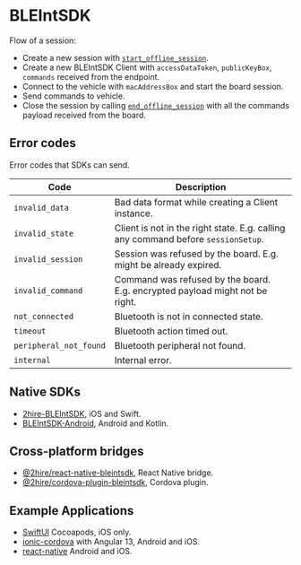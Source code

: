 # BLEIntSDK

Flow of a session:

- Create a new session with [`start_offline_session`](./endpoints.md#starting-a-offline-session).
- Create a new BLEIntSDK Client with `accessDataToken`, `publicKeyBox`, `commands` received from the endpoint.
- Connect to the vehicle with `macAddressBox` and start the board session.
- Send commands to vehicle.
- Close the session by calling [`end_offline_session`](./endpoints.md#ending-a-offline-session) with all the commands payload received from the board.

## Error codes

Error codes that SDKs can send.

| Code                   | Description                                                                       |
| ---------------------- | --------------------------------------------------------------------------------- |
| `invalid_data`         | Bad data format while creating a Client instance.                                 |
| `invalid_state`        | Client is not in the right state. E.g. calling any command before `sessionSetup`. |
| `invalid_session`      | Session was refused by the board. E.g. might be already expired.                  |
| `invalid_command`      | Command was refused by the board. E.g. encrypted payload might not be right.      |
| `not_connected`        | Bluetooth is not in connected state.                                              |
| `timeout`              | Bluetooth action timed out.                                                       |
| `peripheral_not_found` | Bluetooth peripheral not found.                                                   |
| `internal`             | Internal error.                                                                   |

## Native SDKs

- [2hire-BLEIntSDK](../packages/sdk/ios/core), iOS and Swift.
- [BLEIntSDK-Android](../packages/sdk/android), Android and Kotlin.

## Cross-platform bridges

- [@2hire/react-native-bleintsdk](../packages/react-native-bleintsdk), React Native bridge.
- [@2hire/cordova-plugin-bleintsdk](../packages/cordova-plugin-bleintsdk), Cordova plugin.

## Example Applications

- [SwiftUI](../examples/ios) Cocoapods, iOS only.
- [ionic-cordova](../examples/ionic-cordova) with Angular 13, Android and iOS.
- [react-native](../examples/react-native) Android and iOS.
